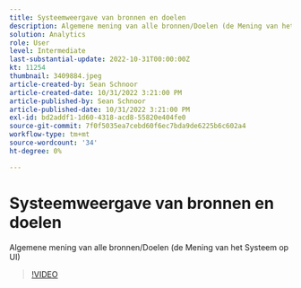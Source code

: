 ```yaml
---
title: Systeemweergave van bronnen en doelen
description: Algemene mening van alle bronnen/Doelen (de Mening van het Systeem op UI)
solution: Analytics
role: User
level: Intermediate
last-substantial-update: 2022-10-31T00:00:00Z
kt: 11254
thumbnail: 3409884.jpeg
article-created-by: Sean Schnoor
article-created-date: 10/31/2022 3:21:00 PM
article-published-by: Sean Schnoor
article-published-date: 10/31/2022 3:21:00 PM
exl-id: bd2addf1-1d60-4318-acd8-55820e404fe0
source-git-commit: 7f0f5035ea7cebd60f6ec7bda9de6225b6c602a4
workflow-type: tm+mt
source-wordcount: '34'
ht-degree: 0%

---
```


# Systeemweergave van bronnen en doelen

Algemene mening van alle bronnen/Doelen (de Mening van het Systeem op UI)

>[!VIDEO](https://video.tv.adobe.com/v/3409884/?quality=12&learn=on)
